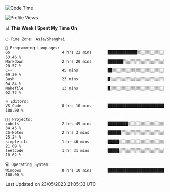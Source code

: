 <!--START_SECTION:waka-->
![Code Time](http://img.shields.io/badge/Code%20Time-934%20hrs%2032%20mins-blue)

![Profile Views](http://img.shields.io/badge/Profile%20Views-0-blue)

📊 **This Week I Spent My Time On** 

```text
🕑︎ Time Zone: Asia/Shanghai

💬 Programming Languages: 
Go                       4 hrs 22 mins       █████████████░░░░░░░░░░░░   53.46 % 
Markdown                 2 hrs 20 mins       ███████░░░░░░░░░░░░░░░░░░   28.57 % 
C++                      45 mins             ██░░░░░░░░░░░░░░░░░░░░░░░   09.30 % 
Bash                     23 mins             █░░░░░░░░░░░░░░░░░░░░░░░░   04.84 % 
Makefile                 13 mins             █░░░░░░░░░░░░░░░░░░░░░░░░   02.72 % 

🔥 Editors: 
VS Code                  8 hrs 10 mins       █████████████████████████   100.00 % 

🐱‍💻 Projects: 
cubefs                   2 hrs 49 mins       █████████░░░░░░░░░░░░░░░░   34.45 % 
CS-Notes                 2 hrs 3 mins        ██████░░░░░░░░░░░░░░░░░░░   25.24 % 
simple-cli               1 hr 46 mins        █████░░░░░░░░░░░░░░░░░░░░   21.69 % 
leetcode                 1 hr 31 mins        █████░░░░░░░░░░░░░░░░░░░░   18.62 % 

💻 Operating System: 
Windows                  8 hrs 10 mins       █████████████████████████   100.00 % 
```


 Last Updated on 23/05/2023 21:05:33 UTC
<!--END_SECTION:waka-->